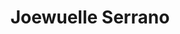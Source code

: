 ---
pid: LLP594
title: Joewuelle Serrano
location_transcription: Philly's stadium
zipcode: 
outside_phl: 
neighborhood: 
age: 
age_range: 
instagram: 
image_file_name: LLP_594.jpg
proposal_transcription: I would make a monument of myself and put in the Phila stadium
  so people can remember me as the best baseball player ever
topic: Sports,Uplifting
topic_summary: 0, 0
type: Sculpture Statue
keywords_other: 
credit: 
image_labels: 
twitter: 
facebook: 
permalink: "/monuments/llp594/"
layout: item-page
---